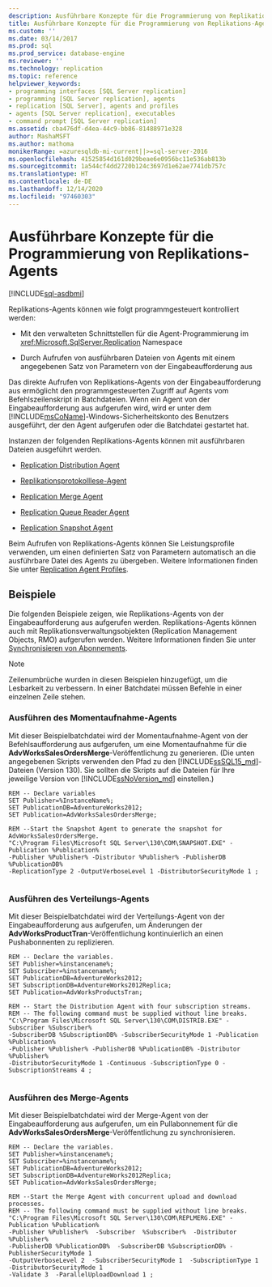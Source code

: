 ```yaml
---
description: Ausführbare Konzepte für die Programmierung von Replikations-Agents
title: Ausführbare Konzepte für die Programmierung von Replikations-Agents | Microsoft-Dokumentation
ms.custom: ''
ms.date: 03/14/2017
ms.prod: sql
ms.prod_service: database-engine
ms.reviewer: ''
ms.technology: replication
ms.topic: reference
helpviewer_keywords:
- programming interfaces [SQL Server replication]
- programming [SQL Server replication], agents
- replication [SQL Server], agents and profiles
- agents [SQL Server replication], executables
- command prompt [SQL Server replication]
ms.assetid: cba476df-d4ea-44c9-bb86-81488971e328
author: MashaMSFT
ms.author: mathoma
monikerRange: =azuresqldb-mi-current||>=sql-server-2016
ms.openlocfilehash: 41525854d161d029beae6e0956bc11e536ab813b
ms.sourcegitcommit: 1a544cf4dd2720b124c3697d1e62ae7741db757c
ms.translationtype: HT
ms.contentlocale: de-DE
ms.lasthandoff: 12/14/2020
ms.locfileid: "97460303"
---
```

# <a name="replication-agent-executables-concepts"></a>Ausführbare Konzepte für die Programmierung von Replikations-Agents
[!INCLUDE[sql-asdbmi](../../../includes/applies-to-version/sql-asdbmi.md)]

  Replikations-Agents können wie folgt programmgesteuert kontrolliert werden:  
  
-   Mit den verwalteten Schnittstellen für die Agent-Programmierung im <xref:Microsoft.SqlServer.Replication> Namespace  
  
-   Durch Aufrufen von ausführbaren Dateien von Agents mit einem angegebenen Satz von Parametern von der Eingabeaufforderung aus  
  
 Das direkte Aufrufen von Replikations-Agents von der Eingabeaufforderung aus ermöglicht den programmgesteuerten Zugriff auf Agents vom Befehlszeilenskript in Batchdateien. Wenn ein Agent von der Eingabeaufforderung aus aufgerufen wird, wird er unter dem [!INCLUDE[msCoName](../../../includes/msconame-md.md)]-Windows-Sicherheitskonto des Benutzers ausgeführt, der den Agent aufgerufen oder die Batchdatei gestartet hat.  
  
 Instanzen der folgenden Replikations-Agents können mit ausführbaren Dateien ausgeführt werden.  
  
-   [Replication Distribution Agent](../../../relational-databases/replication/agents/replication-distribution-agent.md)  
  
-   [Replikationsprotokolllese-Agent](../../../relational-databases/replication/agents/replication-log-reader-agent.md)  
  
-   [Replication Merge Agent](../../../relational-databases/replication/agents/replication-merge-agent.md)  
  
-   [Replication Queue Reader Agent](../../../relational-databases/replication/agents/replication-queue-reader-agent.md)  
  
-   [Replication Snapshot Agent](../../../relational-databases/replication/agents/replication-snapshot-agent.md)  
  
 Beim Aufrufen von Replikations-Agents können Sie Leistungsprofile verwenden, um einen definierten Satz von Parametern automatisch an die ausführbare Datei des Agents zu übergeben. Weitere Informationen finden Sie unter [Replication Agent Profiles](../../../relational-databases/replication/agents/replication-agent-profiles.md).  
  
## <a name="examples"></a>Beispiele  
 Die folgenden Beispiele zeigen, wie Replikations-Agents von der Eingabeaufforderung aus aufgerufen werden. Replikations-Agents können auch mit Replikationsverwaltungsobjekten (Replication Management Objects, RMO) aufgerufen werden. Weitere Informationen finden Sie unter [Synchronisieren von Abonnements](../../../relational-databases/replication/synchronize-data.md).  
  
> [!NOTE]  
>  Zeilenumbrüche wurden in diesen Beispielen hinzugefügt, um die Lesbarkeit zu verbessern. In einer Batchdatei müssen Befehle in einer einzelnen Zeile stehen.  
  
### <a name="running-the-snapshot-agent"></a>Ausführen des Momentaufnahme-Agents  
 Mit dieser Beispielbatchdatei wird der Momentaufnahme-Agent von der Befehlsaufforderung aus aufgerufen, um eine Momentaufnahme für die **AdvWorksSalesOrdersMerge**-Veröffentlichung zu generieren. (Die unten angegebenen Skripts verwenden den Pfad zu den [!INCLUDE[ssSQL15_md](../../../includes/sssql15-md.md)]-Dateien (Version 130). Sie sollten die Skripts auf die Dateien für Ihre jeweilige Version von [!INCLUDE[ssNoVersion_md](../../../includes/ssnoversion-md.md)] einstellen.)  
  
```  
REM -- Declare variables  
SET Publisher=%InstanceName%;  
SET PublicationDB=AdventureWorks2012;   
SET Publication=AdvWorksSalesOrdersMerge;   
  
REM --Start the Snapshot Agent to generate the snapshot for AdvWorksSalesOrdersMerge.  
"C:\Program Files\Microsoft SQL Server\130\COM\SNAPSHOT.EXE" -Publication %Publication%   
-Publisher %Publisher% -Distributor %Publisher% -PublisherDB %PublicationDB%   
-ReplicationType 2 -OutputVerboseLevel 1 -DistributorSecurityMode 1 ;  
  
```  
  
### <a name="running-the-distribution-agent"></a>Ausführen des Verteilungs-Agents  
 Mit dieser Beispielbatchdatei wird der Verteilungs-Agent von der Eingabeaufforderung aus aufgerufen, um Änderungen der **AdvWorksProductTran**-Veröffentlichung kontinuierlich an einen Pushabonnenten zu replizieren.  
  
```  
REM -- Declare the variables.  
SET Publisher=%instancename%;  
SET Subscriber=%instancename%;  
SET PublicationDB=AdventureWorks2012;  
SET SubscriptionDB=AdventureWorks2012Replica;   
SET Publication=AdvWorksProductsTran;  
  
REM -- Start the Distribution Agent with four subscription streams.  
REM -- The following command must be supplied without line breaks.  
"C:\Program Files\Microsoft SQL Server\130\COM\DISTRIB.EXE" -Subscriber %Subscriber%   
-SubscriberDB %SubscriptionDB% -SubscriberSecurityMode 1 -Publication %Publication%   
-Publisher %Publisher% -PublisherDB %PublicationDB% -Distributor %Publisher%   
-DistributorSecurityMode 1 -Continuous -SubscriptionType 0 -SubscriptionStreams 4 ;  
  
```  
  
### <a name="running-the-merge-agent"></a>Ausführen des Merge-Agents  
 Mit dieser Beispielbatchdatei wird der Merge-Agent von der Eingabeaufforderung aus aufgerufen, um ein Pullabonnement für die **AdvWorksSalesOrdersMerge**-Veröffentlichung zu synchronisieren.  
  
```  
REM -- Declare the variables.  
SET Publisher=%instancename%;  
SET Subscriber=%instancename%;  
SET PublicationDB=AdventureWorks2012;  
SET SubscriptionDB=AdventureWorks2012Replica;   
SET Publication=AdvWorksSalesOrdersMerge;  
  
REM --Start the Merge Agent with concurrent upload and download processes.  
REM -- The following command must be supplied without line breaks.  
"C:\Program Files\Microsoft SQL Server\130\COM\REPLMERG.EXE" -Publication %Publication%    
-Publisher %Publisher%  -Subscriber  %Subscriber%  -Distributor %Publisher%    
-PublisherDB %PublicationDB%  -SubscriberDB %SubscriptionDB% -PublisherSecurityMode 1    
-OutputVerboseLevel 2  -SubscriberSecurityMode 1  -SubscriptionType 1 -DistributorSecurityMode 1    
-Validate 3  -ParallelUploadDownload 1 ;  
  
```  
  
  
